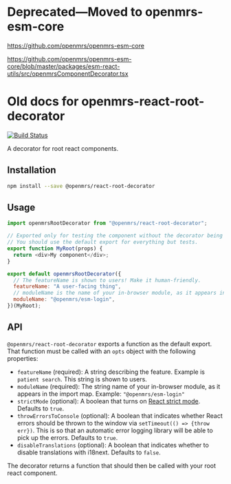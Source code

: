 # Deprecated—Moved to openmrs-esm-core

https://github.com/openmrs/openmrs-esm-core

https://github.com/openmrs/openmrs-esm-core/blob/master/packages/esm-react-utils/src/openmrsComponentDecorator.tsx

# Old docs for openmrs-react-root-decorator

[![Build Status](https://travis-ci.com/openmrs/openmrs-react-root-decorator.svg?branch=master)](https://travis-ci.com/openmrs/openmrs-react-root-decorator)

A decorator for root react components.

## Installation

```sh
npm install --save @openmrs/react-root-decorator
```

## Usage

```js
import openmrsRootDecorator from "@openmrs/react-root-decorator";

// Exported only for testing the component without the decorator being there.
// You should use the default export for everything but tests.
export function MyRoot(props) {
  return <div>My component</div>;
}

export default openmrsRootDecorator({
  // The featureName is shown to users! Make it human-friendly.
  featureName: "A user-facing thing",
  // moduleName is the name of your in-browser module, as it appears in the import map
  moduleName: "@openmrs/esm-login",
})(MyRoot);
```

## API

`@openmrs/react-root-decorator` exports a function as the default export. That function must
be called with an `opts` object with the following properties:

- `featureName` (required): A string describing the feature. Example is `patient search`. This string is shown to users.
- `moduleName` (required): The string name of your in-browser module, as it appears in the import map. Example: `"@openmrs/esm-login"`
- `strictMode` (optional): A boolean that turns on [React strict mode](https://reactjs.org/docs/strict-mode.html).
  Defaults to `true`.
- `throwErrorsToConsole` (optional): A boolean that indicates whether React errors should be thrown to the window via
  `setTimeout(() => {throw err})`. This is so that an automatic error logging library will be able to pick up the errors.
  Defaults to `true`.
- `disableTranslations` (optional): A boolean that indicates whether to disable translations with i18next. Defaults to `false`.

The decorator returns a function that should then be called with your root react component.
